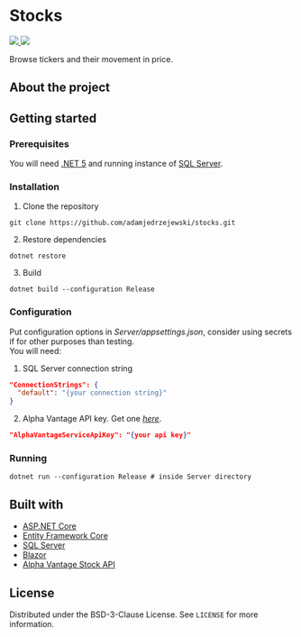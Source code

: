 # Stocks
<p align="left">
  <a href="https://github.com/adamjedrzejewski/stocks/actions/workflows/adajstocks.yml">
    <img src="https://img.shields.io/github/workflow/status/adamjedrzejewski/stocks/Build%20and%20deploy%20.NET%20Core%20app%20to%20Windows%20WebApp%20adajstocks?style=for-the-badge">
  </a>
  <a href="https://github.com/adamjedrzejewski/stocks/blob/main/LICENSE">
    <img src="https://img.shields.io/github/license/adamjedrzejewski/stocks?style=for-the-badge">
  </a>
</p>
Browse tickers and their movement in price.

<!-- About -->
## About the project

## Getting started
### Prerequisites
You will need [.NET 5](https://dotnet.microsoft.com/download/dotnet/5.0) and running instance of [SQL Server](https://www.microsoft.com/en-us/sql-server/sql-server-downloads).
### Installation
1. Clone the repository
```
git clone https://github.com/adamjedrzejewski/stocks.git
```
2. Restore dependencies
```
dotnet restore
```
3. Build
```
dotnet build --configuration Release
```

### Configuration
Put configuration options in _Server/appsettings.json_, consider using secrets if for other purposes than testing.<br>
You will need:
1. SQL Server connection string
```json
"ConnectionStrings": {
  "default": "{your connection string}"
}
```

2. Alpha Vantage API key. Get one [_here_](https://www.alphavantage.co/support/#api-key).
```json
"AlphaVantageServiceApiKey": "{your api key}"
```

### Running
```
dotnet run --configuration Release # inside Server directory
```

<!-- Built with -->
## Built with
* [ASP.NET Core](https://github.com/dotnet/aspnetcore)
* [Entity Framework Core](https://github.com/dotnet/efcore)
* [SQL Server](https://www.microsoft.com/en-us/sql-server/sql-server-2019)
* [Blazor](https://dotnet.microsoft.com/apps/aspnet/web-apps/blazor)
* [Alpha Vantage Stock API](https://www.alphavantage.co/)

<!-- LICENSE -->
## License
Distributed under the BSD-3-Clause License. See `LICENSE` for more information.

